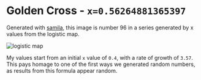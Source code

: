 # Golden Cross - `x=0.56264881365397`

Generated with [samila](https://github.com/sepandhaghighi/samila), this image is number 96 in a series generated by x values from the logistic map.

![logistic map](https://upload.wikimedia.org/wikipedia/commons/9/96/Logistic_map_bifurcation_diagram_from_1_to_4.png)

My values start from an initial `x` value of `0.4`, with a rate of growth of `3.57`. This pays homage to one of the first ways we generated random numbers, as results from this formula appear random.